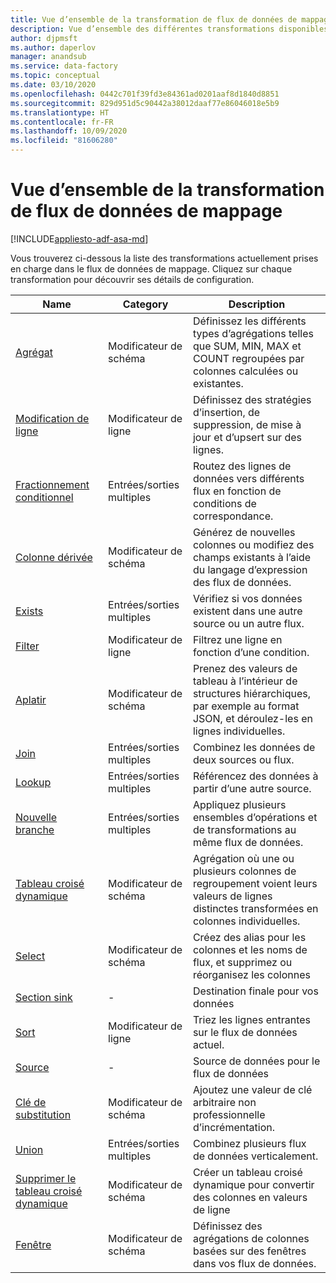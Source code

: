 ```yaml
---
title: Vue d’ensemble de la transformation de flux de données de mappage
description: Vue d’ensemble des différentes transformations disponibles dans le flux de données de mappage
author: djpmsft
ms.author: daperlov
manager: anandsub
ms.service: data-factory
ms.topic: conceptual
ms.date: 03/10/2020
ms.openlocfilehash: 0442c701f39fd3e84361ad0201aaf8d1840d8851
ms.sourcegitcommit: 829d951d5c90442a38012daaf77e86046018e5b9
ms.translationtype: HT
ms.contentlocale: fr-FR
ms.lasthandoff: 10/09/2020
ms.locfileid: "81606280"
---
```

# <a name="mapping-data-flow-transformation-overview"></a>Vue d’ensemble de la transformation de flux de données de mappage

[!INCLUDE[appliesto-adf-asa-md](includes/appliesto-adf-asa-md.md)] 

Vous trouverez ci-dessous la liste des transformations actuellement prises en charge dans le flux de données de mappage. Cliquez sur chaque transformation pour découvrir ses détails de configuration.

| Name | Category | Description |
| ---- | -------- | ----------- |
| [Agrégat](data-flow-aggregate.md) | Modificateur de schéma | Définissez les différents types d’agrégations telles que SUM, MIN, MAX et COUNT regroupées par colonnes calculées ou existantes. | 
| [Modification de ligne](data-flow-alter-row.md) | Modificateur de ligne | Définissez des stratégies d’insertion, de suppression, de mise à jour et d’upsert sur des lignes. |
| [Fractionnement conditionnel](data-flow-conditional-split.md) | Entrées/sorties multiples | Routez des lignes de données vers différents flux en fonction de conditions de correspondance. |
| [Colonne dérivée](data-flow-derived-column.md) | Modificateur de schéma | Générez de nouvelles colonnes ou modifiez des champs existants à l’aide du langage d’expression des flux de données. | 
| [Exists](data-flow-exists.md) | Entrées/sorties multiples | Vérifiez si vos données existent dans une autre source ou un autre flux. | 
| [Filter](data-flow-filter.md) | Modificateur de ligne | Filtrez une ligne en fonction d’une condition. |
| [Aplatir](data-flow-flatten.md) | Modificateur de schéma |  Prenez des valeurs de tableau à l’intérieur de structures hiérarchiques, par exemple au format JSON, et déroulez-les en lignes individuelles. |
| [Join](data-flow-join.md) | Entrées/sorties multiples |  Combinez les données de deux sources ou flux. |
| [Lookup](data-flow-lookup.md) | Entrées/sorties multiples | Référencez des données à partir d’une autre source. |
| [Nouvelle branche](data-flow-new-branch.md) | Entrées/sorties multiples | Appliquez plusieurs ensembles d’opérations et de transformations au même flux de données. |
| [Tableau croisé dynamique](data-flow-pivot.md) | Modificateur de schéma | Agrégation où une ou plusieurs colonnes de regroupement voient leurs valeurs de lignes distinctes transformées en colonnes individuelles. |
| [Select](data-flow-select.md) | Modificateur de schéma | Créez des alias pour les colonnes et les noms de flux, et supprimez ou réorganisez les colonnes |
| [Section sink](data-flow-sink.md) | - | Destination finale pour vos données |
| [Sort](data-flow-sort.md) | Modificateur de ligne | Triez les lignes entrantes sur le flux de données actuel. |
| [Source](data-flow-source.md) | - | Source de données pour le flux de données |
| [Clé de substitution](data-flow-surrogate-key.md) | Modificateur de schéma | Ajoutez une valeur de clé arbitraire non professionnelle d’incrémentation. |
| [Union](data-flow-union.md) | Entrées/sorties multiples | Combinez plusieurs flux de données verticalement. |
| [Supprimer le tableau croisé dynamique](data-flow-unpivot.md) | Modificateur de schéma | Créer un tableau croisé dynamique pour convertir des colonnes en valeurs de ligne |
| [Fenêtre](data-flow-window.md) | Modificateur de schéma |  Définissez des agrégations de colonnes basées sur des fenêtres dans vos flux de données. |
